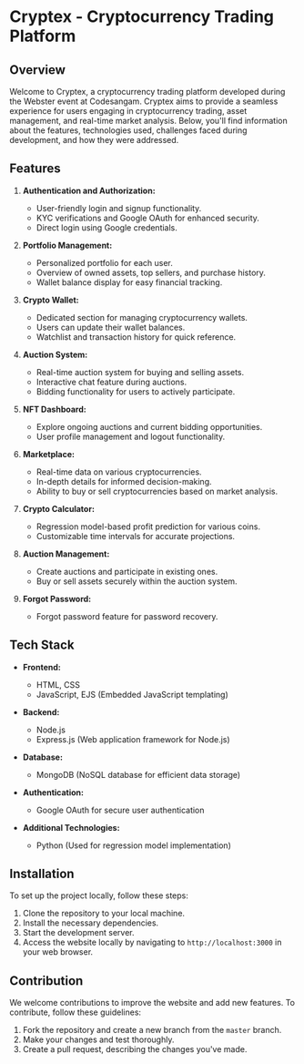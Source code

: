 # Cryptex - Cryptocurrency Trading Platform

## Overview

Welcome to Cryptex, a cryptocurrency trading platform developed during the Webster event at Codesangam. Cryptex aims to provide a seamless experience for users engaging in cryptocurrency trading, asset management, and real-time market analysis. Below, you'll find information about the features, technologies used, challenges faced during development, and how they were addressed.

## Features

1. **Authentication and Authorization:**
   - User-friendly login and signup functionality.
   - KYC verifications and Google OAuth for enhanced security.
   - Direct login using Google credentials.

2. **Portfolio Management:**
   - Personalized portfolio for each user.
   - Overview of owned assets, top sellers, and purchase history.
   - Wallet balance display for easy financial tracking.

3. **Crypto Wallet:**
   - Dedicated section for managing cryptocurrency wallets.
   - Users can update their wallet balances.
   - Watchlist and transaction history for quick reference.

4. **Auction System:**
   - Real-time auction system for buying and selling assets.
   - Interactive chat feature during auctions.
   - Bidding functionality for users to actively participate.

5. **NFT Dashboard:**
   - Explore ongoing auctions and current bidding opportunities.
   - User profile management and logout functionality.

6. **Marketplace:**
   - Real-time data on various cryptocurrencies.
   - In-depth details for informed decision-making.
   - Ability to buy or sell cryptocurrencies based on market analysis.

7. **Crypto Calculator:**
   - Regression model-based profit prediction for various coins.
   - Customizable time intervals for accurate projections.

8. **Auction Management:**
   - Create auctions and participate in existing ones.
   - Buy or sell assets securely within the auction system.

9. **Forgot Password:**
   - Forgot password feature for password recovery.

## Tech Stack

- **Frontend:**
  - HTML, CSS
  - JavaScript, EJS (Embedded JavaScript templating)

- **Backend:**
  - Node.js
  - Express.js (Web application framework for Node.js)

- **Database:**
  - MongoDB (NoSQL database for efficient data storage)

- **Authentication:**
  - Google OAuth for secure user authentication

- **Additional Technologies:**
  - Python (Used for regression model implementation)

## Installation

To set up the project locally, follow these steps:

1. Clone the repository to your local machine.
2. Install the necessary dependencies.
3. Start the development server.
4. Access the website locally by navigating to `http://localhost:3000` in your web browser.

## Contribution

We welcome contributions to improve the website and add new features. To contribute, follow these guidelines:

1. Fork the repository and create a new branch from the `master` branch.
2. Make your changes and test thoroughly.
3. Create a pull request, describing the changes you've made.
